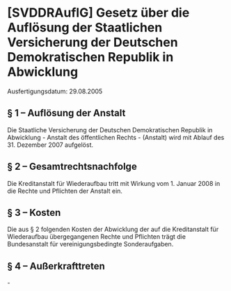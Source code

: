 # [SVDDRAuflG] Gesetz über die Auflösung der Staatlichen Versicherung der Deutschen Demokratischen Republik in Abwicklung

Ausfertigungsdatum: 29.08.2005

 

## § 1 – Auflösung der Anstalt

Die Staatliche Versicherung der Deutschen Demokratischen Republik in Abwicklung - Anstalt des öffentlichen Rechts - (Anstalt) wird mit Ablauf des 31. Dezember 2007 aufgelöst.


## § 2 – Gesamtrechtsnachfolge

Die Kreditanstalt für Wiederaufbau tritt mit Wirkung vom 1. Januar 2008 in die Rechte und Pflichten der Anstalt ein.


## § 3 – Kosten

Die aus § 2 folgenden Kosten der Abwicklung der auf die Kreditanstalt für Wiederaufbau übergegangenen Rechte und Pflichten trägt die Bundesanstalt für vereinigungsbedingte Sonderaufgaben.


## § 4 – Außerkrafttreten

\-
